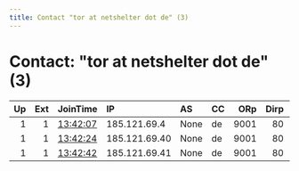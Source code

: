 ```yaml
---
title: Contact "tor at netshelter dot de" (3)
---
```


# Contact: "tor at netshelter dot de" (3)

|   Up |   Ext | JoinTime                                                                                            | IP            | AS   | CC   |   ORp |   Dirp | OS    | Version   | Nickname     |   eFamMembers |
|-----:|------:|:----------------------------------------------------------------------------------------------------|:--------------|:-----|:-----|------:|-------:|:------|:----------|:-------------|--------------:|
|    1 |     1 | [13:42:07](https://metrics.torproject.org/rs.html#details/210DB8D537A966DA8E494C6BC2318BFDDC4D2DC7) | 185.121.69.4  | None | de   |  9001 |     80 | Linux | 0.4.2.7   | netShelter04 |             6 |
|    1 |     1 | [13:42:24](https://metrics.torproject.org/rs.html#details/E973082ACD5CB2E11AD77176C86BA84539680B9B) | 185.121.69.40 | None | de   |  9001 |     80 | Linux | 0.4.2.7   | netShelter05 |             6 |
|    1 |     1 | [13:42:42](https://metrics.torproject.org/rs.html#details/50841DA9ED72FB956737ECC61D985333E6CEB0A9) | 185.121.69.41 | None | de   |  9001 |     80 | Linux | 0.4.2.7   | netShelter06 |             6 |

